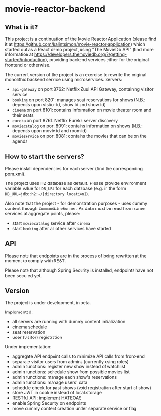 # movie-reactor-backend

## What is it?
This project is a continuation of the Movie Reactor Application (please find it at 
https://github.com/balintsimon/movie-reactor-application) which started out as a React demo project, using
"The MovieDb API" (find more information at https://developers.themoviedb.org/3/getting-started/introduction), 
providing backend services either for the original frontend or otherwise.

The current version of the project is an exercise to rewrite the original monolithic backend service using
microservices. Servers:
- `api-gateway` on port 8762: Netflix Zuul API Gateway, containing visitor service
- `booking` on port 8201: manages seat reservations for shows (N.B.: depends upon visitor id, show id and show id)
- `cinema` on port 8101: contains information on movie theater room and their seats
- `eureka` on port 8761: Netflix Eureka server discovery
- `moviecatalog` on port 8091: contains information on shows (N.B.: depends upon movie id and room id)
- `movieservice` on port 8081: contains the movies that can be on the agenda

## How to start the servers?
Please install dependencies for each server (find the corresponding pom.xml).

The project uses H2 database as default. Please provide environment variable value for `DB_URL` for each database 
(e.g. in the form `DB_URL=jdbc:h2:~/[directory location]`).

Also note that the project - for demonstration purposes - uses dummy content through `CommandLineRunner`. As data
must be read from some services at aggregate points, please:
- start `moviecatalog` service after `cinema`
- start `booking` after all other services have started

## API
Please note that endpoints are in the process of being rewritten at the moment to comply with REST.

Please note that although Spring Security is installed, endpoints have not been secured yet.  

## Version
The project is under development, in beta.

Implemented:
- all servers are running with dummy content initialization
- cinema schedule
- seat reservation
- user (visitor) registration

Under implementation:
- aggregate API endpoint calls to minimize API calls from front-end
- separate visitor users from admins (currently using roles)
- admin functions: register new show instead of watchlist
- admin functions: schedule show from possible movies list
- admin functions: manage each show's reservations
- admin functions: manage users' data
- schedule check for past shows (void registration after start of show)
- store JWT in cookie instead of local.storage
- RESTful API: implement HATEOAS
- enable Spring Security on endpoints
- move dummy content creation under separate service or flag